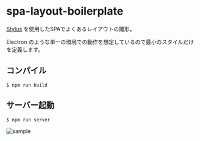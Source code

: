 # spa-layout-boilerplate


[Stylus](http://stylus-lang.com/) を使用したSPAでよくあるレイアウトの雛形。

Electron のような単一の環境での動作を想定しているので最小のスタイルだけを定義します。

## コンパイル

```
$ npm run build
```

## サーバー起動

```
$ npm run server
```

![sample](https://cloud.githubusercontent.com/assets/236607/17078886/a8b40728-513a-11e6-9e17-2f24f8604f52.png)


